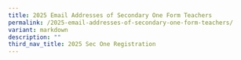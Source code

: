 ```yaml
---
title: 2025 Email Addresses of Secondary One Form Teachers
permalink: /2025-email-addresses-of-secondary-one-form-teachers/
variant: markdown
description: ""
third_nav_title: 2025 Sec One Registration
---
```

